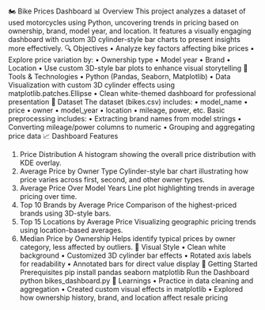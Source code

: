 🏍️ Bike Prices Dashboard 
📊 Overview
This project analyzes a dataset of used motorcycles using Python, uncovering trends in pricing based on ownership, brand, model year, and location. It features a visually engaging dashboard with custom 3D cylinder-style bar charts to present insights more effectively.
🔍 Objectives
•	Analyze key factors affecting bike prices
•	Explore price variation by:
•	Ownership type
•	Model year
•	Brand
•	Location
•	Use custom 3D-style bar plots to enhance visual storytelling
🧰 Tools & Technologies
•	Python (Pandas, Seaborn, Matplotlib)
•	Data Visualization with custom 3D cylinder effects using matplotlib.patches.Ellipse
•	Clean white-themed dashboard for professional presentation
📁 Dataset
The dataset (bikes.csv) includes:
•	model_name
•	price
•	owner
•	model_year
•	location
•	mileage, power, etc.
Basic preprocessing includes:
•	Extracting brand names from model strings
•	Converting mileage/power columns to numeric
•	Grouping and aggregating price data
📈 Dashboard Features
1. Price Distribution
A histogram showing the overall price distribution with KDE overlay.
2. Average Price by Owner Type
Cylinder-style bar chart illustrating how price varies across first, second, and other owner types.
3. Average Price Over Model Years
Line plot highlighting trends in average pricing over time.
4. Top 10 Brands by Average Price
Comparison of the highest-priced brands using 3D-style bars.
5. Top 15 Locations by Average Price
Visualizing geographic pricing trends using location-based averages.
6. Median Price by Ownership
Helps identify typical prices by owner category, less affected by outliers.
🎨 Visual Style
•	Clean white background
•	Customized 3D cylinder bar effects
•	Rotated axis labels for readability
•	Annotated bars for direct value display
🚀 Getting Started
Prerequisites
pip install pandas seaborn matplotlib
Run the Dashboard
python bikes_dashboard.py
🧠 Learnings
•	Practice in data cleaning and aggregation
•	Created custom visual effects in matplotlib
•	Explored how ownership history, brand, and location affect resale pricing


